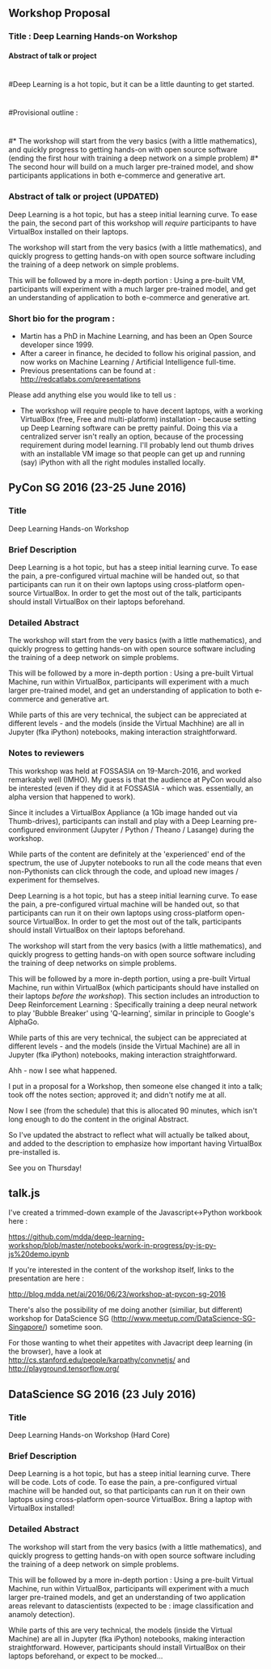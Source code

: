 ## Workshop Proposal

### Title : Deep Learning Hands-on Workshop


#### Abstract of talk or project 
#
#Deep Learning is a hot topic, but it can be a little daunting to get started.  
#
#Provisional outline : 
#
#*  The workshop will start from the very basics (with a little mathematics), and quickly progress to getting hands-on with open source software (ending the first hour with training a deep network on a simple problem)
#*  The second hour will build on a much larger pre-trained model, and show participants applications in both e-commerce and generative art.  
      

### Abstract of talk or project  (UPDATED)

Deep Learning is a hot topic, but has a steep initial learning curve.  To ease the pain, the second part of this workshop will *require* participants to have VirtualBox installed on their laptops.

The workshop will start from the very basics (with a little mathematics), and quickly progress to getting hands-on with open source software including the training of a deep network on simple problems.

This will be followed by a more in-depth portion : Using a pre-built VM, participants will experiment with a much larger pre-trained model, and get an understanding of application to both e-commerce and generative art. 



### Short bio for the program : 

*  Martin has a PhD in Machine Learning, and has been an Open Source developer since 1999.  
*  After a career in finance, he decided to follow his original passion, and now works on Machine Learning / Artificial Intelligence full-time.
*  Previous presentations can be found at : http://redcatlabs.com/presentations
    
Please add anything else you would like to tell us :

*  The workshop will require people to have decent laptops, with a working VirtualBox (free, Free and multi-platform) installation - because setting up Deep Learning software can be pretty painful.  Doing this via a centralized server isn't really an option, because of the processing requirement during model learning.  I'll probably lend out thumb drives with an installable VM image so that people can get up and running (say) iPython with all the right modules installed locally.




## PyCon SG 2016 (23-25 June 2016)

### Title

Deep Learning Hands-on Workshop


### Brief Description

Deep Learning is a hot topic, but has a steep initial learning curve.  To ease the pain, a pre-configured virtual machine will be handed out, so that participants can run it on their own laptops using cross-platform open-source VirtualBox.  In order to get the most out of the talk, participants should install VirtualBox on their laptops beforehand.


### Detailed Abstract

The workshop will start from the very basics (with a little mathematics), and quickly progress to getting hands-on with open source software including the training of a deep network on simple problems.

This will be followed by a more in-depth portion : Using a pre-built Virtual Machine, run within VirtualBox, participants will experiment with a much larger pre-trained model, and get an understanding of application to both e-commerce and generative art. 

While parts of this are very technical, the subject can be appreciated at different levels - and the models (inside the Virtual Machhine) are all in Jupyter (fka iPython) notebooks, making interaction straightforward.  


### Notes to reviewers

This workshop was held at FOSSASIA on 19-March-2016, and worked remarkably well (IMHO).  My guess is that the audience at PyCon would also be interested (even if they did it at FOSSASIA - which was. essentially, an alpha version that happened to work).

Since it includes a VirtualBox Appliance (a 1Gb image handed out via Thumb-drives), participants can install and play with a Deep Learning pre-configured environment (Jupyter / Python / Theano / Lasange) during the workshop.

While parts of the content are definitely at the 'experienced' end of the spectrum, the use of Jupyter notebooks to run all the code means that even non-Pythonists can click through the code, and upload new images / experiment for themselves.






Deep Learning is a hot topic, but has a steep initial learning curve. To ease the pain, a pre-configured virtual machine will be handed out, so that participants can run it on their own laptops using cross-platform open-source VirtualBox.  In order to get the most out of the talk, participants should install VirtualBox on their laptops beforehand.

The workshop will start from the very basics (with a little mathematics), and quickly progress to getting hands-on with open source software including the training of deep networks on simple problems.

This will be followed by a more in-depth portion, using a pre-built Virtual Machine, run within VirtualBox (which participants should have installed on their laptops *before the workshop*).  This section includes an introduction to Deep Reinforcement Learning : Specifically training a deep neural network to play 'Bubble Breaker' using 'Q-learning', similar in principle to Google's AlphaGo.

While parts of this are very technical, the subject can be appreciated at different levels - and the models (inside the Virtual Machine) are all in Jupyter (fka iPython) notebooks, making interaction straightforward.




Ahh - now I see what happened.  

I put in a proposal for a Workshop, then someone else changed it into a talk; took off the notes section; approved it; and didn't notify me at all.

Now I see (from the schedule) that this is allocated 90 minutes, which isn't long enough to do the content in the original Abstract.  

So I've updated the abstract to reflect what will actually be talked about, and added to the description to emphasize how important having VirtualBox pre-installed is.

See you on Thursday!


## talk.js

I've created a trimmed-down example of the Javascript<->Python workbook here : 

https://github.com/mdda/deep-learning-workshop/blob/master/notebooks/work-in-progress/py-js-py-js%20demo.ipynb


If you're interested in the content of the workshop itself, links to the presentation are here : 

http://blog.mdda.net/ai/2016/06/23/workshop-at-pycon-sg-2016

There's also the possibility of me doing another (similiar, but different) workshop for DataScience SG (http://www.meetup.com/DataScience-SG-Singapore/) sometime soon.  

For those wanting to whet their appetites with Javacript deep learning (in the browser), have a look at http://cs.stanford.edu/people/karpathy/convnetjs/ and http://playground.tensorflow.org/



## DataScience SG 2016 (23 July 2016)

### Title

Deep Learning Hands-on Workshop (Hard Core)


### Brief Description

Deep Learning is a hot topic, but has a steep initial learning curve.  There will be code.  Lots of code.  To ease the pain, a pre-configured virtual machine will be handed out, so that participants can run it on their own laptops using cross-platform open-source VirtualBox.  Bring a laptop with VirtualBox installed!


### Detailed Abstract

The workshop will start from the very basics (with a little mathematics), and quickly progress to getting hands-on with open source software including the training of a deep network on simple problems.

This will be followed by a more in-depth portion : Using a pre-built Virtual Machine, run within VirtualBox, participants will experiment with a much larger pre-trained models, and get an understanding of two application areas relevant to datascientists (expected to be : image classification and anamoly detection). 

While parts of this are very technical, the models (inside the Virtual Machine) are all in Jupyter (fka iPython) notebooks, making interaction straightforward.  However, participants should install VirtualBox on their laptops beforehand, or expect to be mocked...
